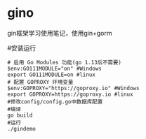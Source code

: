 # gino
gin框架学习使用笔记，使用gin+gorm

#安装运行
```
# 启用 Go Modules 功能(go 1.13后不需要)
$env:GO111MODULE="on" #Windows 
export GO111MODULE=on #linux
# 配置 GOPROXY 环境变量
$env:GOPROXY="https://goproxy.io" #Windows 
export GOPROXY=https://goproxy.io #linux
#修改config/config.go中数据库配置
#编译
go build
#运行
./gindemo
```
